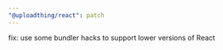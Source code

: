 ```yaml
---
"@uploadthing/react": patch
---
```


fix: use some bundler hacks to support lower versions of React
